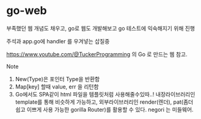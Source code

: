 # go-web

부족했던 웹 개념도 채우고, go로 웹도 개발해보고 go 테스트에 익숙해지기 위해 진행

주석과 app.go에 handler 를 우겨넣는 삽질중

https://www.youtube.com/@TuckerProgramming 의 Go 로 만드는 웹 참고.

Note
1. New(Type)은 포인터 Type을 반환함
2. Map[key] 할때 value, err 을 리턴함
3. Go에서도 SPA같이 html 파일을 템플릿처럼 사용해줄수있따..! 내장라이브러리인 template를 통해 비슷하게 가능하고, 외부라이브러리인 render(렌더), pat(좀더 쉽고 이쁘게 사용 가능한 gorilla Router)를 활용할 수 있다. negori 는 미들웨어.
